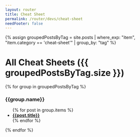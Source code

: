 ```yaml
---
layout: router
title: Cheat Sheet
permalink: /router/devs/cheat-sheet
needFooter: false
---
```


<!-- TODO: Cheat Sheet는 tag를 하나만 쓰게 설계 되어 있네. 수정하자 -->

{% assign groupedPostsByTag = site.posts | where_exp: "item", "item.category == 'cheat-sheet'" | group_by: "tag" %}

<div class="layout--center-focused">

<h1>All Cheat Sheets ({{ groupedPostsByTag.size }})</h1>

{% for group in groupedPostsByTag %}

<h3 class="f-tt-capital">{{group.name}}</h3>
  <ul>
  {% for post in group.items %}
  <li> <a href="{{ post.url }}"> <b>{{post.title}}</b></a> </li>
  {% endfor %}
  </ul>
{% endfor %}

</div>
